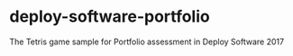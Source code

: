 # deploy-software-portfolio
The Tetris game sample for Portfolio assessment in Deploy Software 2017
